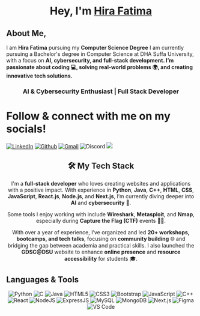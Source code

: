 <h1 align="center" >Hey, I'm <a href="https://www.linkedin.com/in/hira-fatimaa/" target="_blank"> Hira Fatima </a> </h1>
<h2>About Me,</h2> 

 I am <b>Hira Fatima</b> pursuing my <b>Computer Science Degree</b> I am currently pursuing a Bachelor's degree in Computer Science at DHA Suffa University, with a focus on <b>AI, cybersecurity, and full-stack development. I’m passionate about coding 💻, solving real-world problems 🌍, and creating innovative tech solutions.</b>
 
 <h3 align="center"> AI & Cybersecurity Enthusiast | Full Stack Developer</h3>
 
 <div>
 <h1>Follow & connect with me on my socials!</h1>

<a  href="https://www.linkedin.com/in/hira-fatimaa/" target="_blank"><img alt="LinkedIn" src="https://img.shields.io/badge/linkedin%20-%230077B5.svg?&style=for-the-badge&logo=linkedin&logoColor=white" /></a>
<a  href="https://github.com/hirafatimaa"><img alt=" Github" src="https://img.shields.io/badge/github-%23121011.svg?style=for-the-badge&logo=github&logoColor=white"></a>
<a href="mailto:hirafatimaa718@gmail.com"><img  alt="Gmail" src="https://img.shields.io/badge/Gmail-D14836?style=for-the-badge&logo=gmail&logoColor=white" /></a>
![Discord](https://img.shields.io/badge/@.hirafatima-%235865F2.svg?style=for-the-badge&logo=discord&logoColor=white)
<a href="https://medium.com/@hirafatimaa718"><img src="https://img.shields.io/badge/Medium-12100E?style=for-the-badge&logo=medium&logoColor=white" />
</a>

</div>
 
 <div align="center">
  <h2>🛠 My Tech Stack</h2> 

I'm a **full-stack developer** who loves creating websites and applications with a positive impact. With experience in **Python**, **Java**, **C++**, **HTML**, **CSS**, **JavaScript**, **React.js**, **Node.js**, and **Next.js**, I’m currently diving deeper into **AI** and **cybersecurity** 🔐. 

Some tools I enjoy working with include **Wireshark**, **Metasploit**, and **Nmap**, especially during **Capture the Flag (CTF)** events 🕵️‍♀️.

With over a year of experience, I’ve organized and led **20+ workshops, bootcamps, and tech talks**, focusing on **community building** 🌐 and bridging the gap between academia and practical skills. I also launched the **GDSC@DSU** website to enhance **online presence** and **resource accessibility** for students 🎓.

 </div>

<h2> Languages & Tools </h2>

<p align="center">
  <img alt="Python" src="https://img.shields.io/badge/python-%233572A5.svg?&style=for-the-badge&logo=python&logoColor=white" />
  <img alt="C" src="https://img.shields.io/badge/c-%2300599C.svg?&style=for-the-badge&logo=c&logoColor=white" />
  <img alt="Java" src="https://img.shields.io/badge/java-%23ED8B00.svg?&style=for-the-badge&logo=java&logoColor=white" />
  <img alt="HTML5" src="https://img.shields.io/badge/html5-%23E34F26.svg?&style=for-the-badge&logo=html5&logoColor=white" />
  <img alt="CSS3" src="https://img.shields.io/badge/css3-%231572B6.svg?&style=for-the-badge&logo=css3&logoColor=white" />
  <img alt="Bootstrap" src="https://img.shields.io/badge/bootstrap-%23563D7C.svg?style=for-the-badge&logo=bootstrap&logoColor=white" />
  <img alt="JavaScript" src="https://img.shields.io/badge/javascript-%23323330.svg?&style=for-the-badge&logo=javascript&logoColor=%23F7DF1E" />
  <img alt="C++" src="https://img.shields.io/badge/c++-%2300599C.svg?&style=for-the-badge&logo=c%2B%2B&logoColor=white" />
  <img alt="React" src="https://img.shields.io/badge/react-%2320232a.svg?style=for-the-badge&logo=react&logoColor=%2361DAFB" />
  <img alt="NodeJS" src="https://img.shields.io/badge/node.js-6DA55F?style=for-the-badge&logo=node.js&logoColor=white" />
  <img alt="ExpressJS" src="https://img.shields.io/badge/express.js-6DA55F?style=for-the-badge&logo=express&logoColor=white" />
  <img alt="MySQL" src="https://img.shields.io/badge/MySQL-00000F?style=for-the-badge&logo=mysql&logoColor=white" />
  <img alt="MongoDB" src="https://img.shields.io/badge/MongoDB-00000F?style=for-the-badge&logo=mongodb&logoColor=white" />
  <img alt="Next.js" src="https://img.shields.io/badge/Next.js-000000?style=for-the-badge&logo=next.js&logoColor=white" />
  <img alt="Figma" src="https://img.shields.io/badge/Figma-%23F24E1E.svg?style=for-the-badge&logo=figma&logoColor=white" />
  <img alt="VS Code" src="https://img.shields.io/badge/Visual_Studio_Code-0078D4?style=for-the-badge&logo=visual%20studio%20code&logoColor=white" />
</p>

<!--
**hirafatimaa/hirafatimaa** is a ✨ _special_ ✨ repository because its `README.md` (this file) appears on your GitHub profile.
